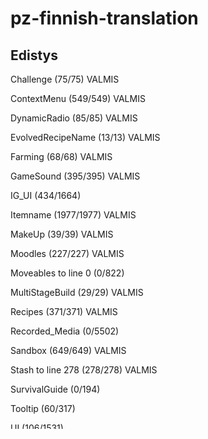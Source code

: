 # pz-finnish-translation

## Edistys

Challenge (75/75)                   VALMIS  

ContextMenu (549/549)               VALMIS  

DynamicRadio (85/85)                VALMIS  

EvolvedRecipeName (13/13)           VALMIS  

Farming (68/68)                     VALMIS  

GameSound (395/395)                 VALMIS  

IG_UI (434/1664)  

Itemname (1977/1977)                VALMIS  

MakeUp (39/39)                      VALMIS  

Moodles (227/227)                   VALMIS  

Moveables to line 0 (0/822)  

MultiStageBuild (29/29)             VALMIS  

Recipes (371/371)                   VALMIS  

Recorded_Media (0/5502)  

Sandbox (649/649)                   VALMIS  

Stash to line 278 (278/278)         VALMIS  

SurvivalGuide (0/194)  

Tooltip (60/317)  

UI (106/1531)  


